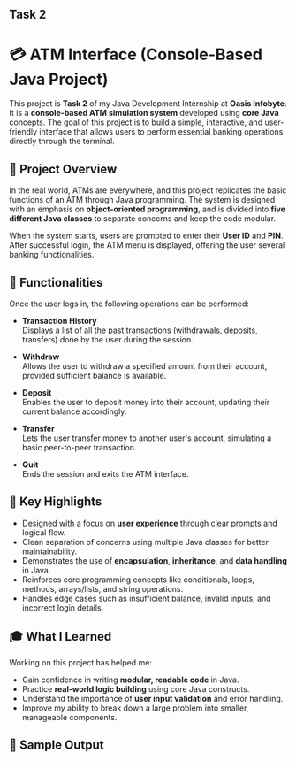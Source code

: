 ## Task 2
# 💳 ATM Interface (Console-Based Java Project)

This project is **Task 2** of my Java Development Internship at **Oasis Infobyte**.  
It is a **console-based ATM simulation system** developed using **core Java** concepts. The goal of this project is to build a simple, interactive, and user-friendly interface that allows users to perform essential banking operations directly through the terminal.

## 📌 Project Overview

In the real world, ATMs are everywhere, and this project replicates the basic functions of an ATM through Java programming. The system is designed with an emphasis on **object-oriented programming**, and is divided into **five different Java classes** to separate concerns and keep the code modular.

When the system starts, users are prompted to enter their **User ID** and **PIN**. After successful login, the ATM menu is displayed, offering the user several banking functionalities.

## 🔧 Functionalities

Once the user logs in, the following operations can be performed:

- **Transaction History**  
  Displays a list of all the past transactions (withdrawals, deposits, transfers) done by the user during the session.

- **Withdraw**  
  Allows the user to withdraw a specified amount from their account, provided sufficient balance is available.

- **Deposit**  
  Enables the user to deposit money into their account, updating their current balance accordingly.

- **Transfer**  
  Lets the user transfer money to another user's account, simulating a basic peer-to-peer transaction.

- **Quit**  
  Ends the session and exits the ATM interface.

## 🧠 Key Highlights

- Designed with a focus on **user experience** through clear prompts and logical flow.
- Clean separation of concerns using multiple Java classes for better maintainability.
- Demonstrates the use of **encapsulation**, **inheritance**, and **data handling** in Java.
- Reinforces core programming concepts like conditionals, loops, methods, arrays/lists, and string operations.
- Handles edge cases such as insufficient balance, invalid inputs, and incorrect login details.

## 🎓 What I Learned

Working on this project has helped me:

- Gain confidence in writing **modular, readable code** in Java.
- Practice **real-world logic building** using core Java constructs.
- Understand the importance of **user input validation** and error handling.
- Improve my ability to break down a large problem into smaller, manageable components.

## 📸 Sample Output
